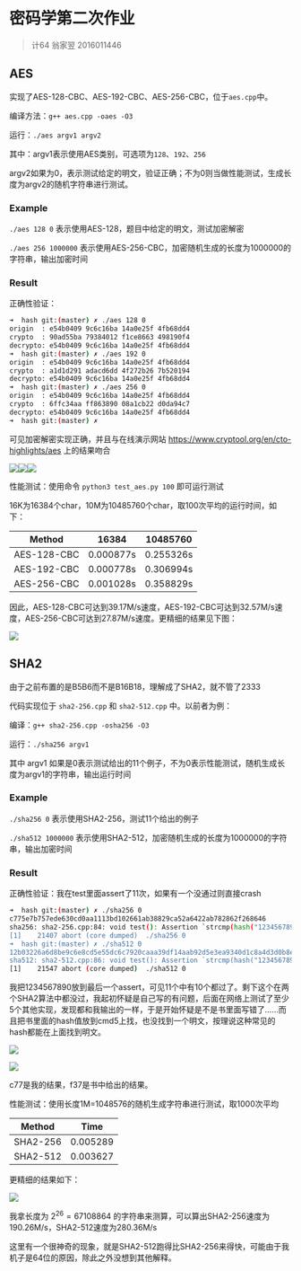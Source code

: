 

# 密码学第二次作业

> 计64 翁家翌 2016011446

## AES

实现了AES-128-CBC、AES-192-CBC、AES-256-CBC，位于`aes.cpp`中。

编译方法：`g++ aes.cpp -oaes -O3`

运行：`./aes argv1 argv2`

其中：argv1表示使用AES类别，可选项为`128`、`192`、`256`

argv2如果为0，表示测试给定的明文，验证正确；不为0则当做性能测试，生成长度为argv2的随机字符串进行测试。

### Example

`./aes 128 0` 表示使用AES-128，题目中给定的明文，测试加密解密

`./aes 256 1000000` 表示使用AES-256-CBC，加密随机生成的长度为1000000的字符串，输出加密时间

### Result

正确性验证：

```bash
➜  hash git:(master) ✗ ./aes 128 0
origin  : e54b0409 9c6c16ba 14a0e25f 4fb68dd4 
crypto  : 90ad55ba 79384012 f1ce8663 498190f4 
decrypto: e54b0409 9c6c16ba 14a0e25f 4fb68dd4 
➜  hash git:(master) ✗ ./aes 192 0
origin  : e54b0409 9c6c16ba 14a0e25f 4fb68dd4 
crypto  : a1d1d291 adacd6dd 4f272b26 7b520194 
decrypto: e54b0409 9c6c16ba 14a0e25f 4fb68dd4 
➜  hash git:(master) ✗ ./aes 256 0
origin  : e54b0409 9c6c16ba 14a0e25f 4fb68dd4 
crypto  : 6ffc34aa ff863890 08a1cb22 d0da94c7 
decrypto: e54b0409 9c6c16ba 14a0e25f 4fb68dd4 
➜  hash git:(master) ✗ 
```

可见加密解密实现正确，并且与在线演示网站 https://www.cryptool.org/en/cto-highlights/aes 上的结果吻合

![](pic/128.png)![](pic/192.png)![](pic/256.png)

性能测试：使用命令 `python3 test_aes.py 100` 即可运行测试

16K为16384个char，10M为10485760个char，取100次平均的运行时间，如下：

| Method      | 16384     | 10485760  |
| ----------- | --------- | --------- |
| AES-128-CBC | 0.000877s | 0.255326s |
| AES-192-CBC | 0.000778s | 0.306994s |
| AES-256-CBC | 0.001028s | 0.358829s |

因此，AES-128-CBC可达到39.17M/s速度，AES-192-CBC可达到32.57M/s速度，AES-256-CBC可达到27.87M/s速度。更精细的结果见下图：

![](AES.png)

## SHA2

由于之前布置的是B5B6而不是B16B18，理解成了SHA2，就不管了2333

代码实现位于 `sha2-256.cpp` 和 `sha2-512.cpp` 中。以前者为例：

编译：`g++ sha2-256.cpp -osha256 -O3`

运行：`./sha256 argv1`

其中 argv1 如果是0表示测试给出的11个例子，不为0表示性能测试，随机生成长度为argv1的字符串，输出运行时间

### Example

`./sha256 0` 表示使用SHA2-256，测试11个给出的例子

`./sha512 1000000` 表示使用SHA2-512，加密随机生成的长度为1000000的字符串，输出加密时间

### Result

正确性验证：我在test里面assert了11次，如果有一个没通过则直接crash

```bash
➜  hash git:(master) ✗ ./sha256 0  
c775e7b757ede630cd0aa1113bd102661ab38829ca52a6422ab782862f268646
sha256: sha2-256.cpp:84: void test(): Assertion `strcmp(hash("1234567890"), "f371bc4a311f2b009eef952dd83ca80e2b60026c8e935592d0f9c308453c813e") == 0' failed.
[1]    21407 abort (core dumped)  ./sha256 0
➜  hash git:(master) ✗ ./sha512 0
12b03226a6d8be9c6e8cd5e55dc6c7920caaa39df14aab92d5e3ea9340d1c8a4d3d0b8e4314f1f6ef131ba4bf1ceb9186ab87c801af0d5c95b1befb8cedae2b9
sha512: sha2-512.cpp:86: void test(): Assertion `strcmp(hash("1234567890"), "72ec1ef1124a45b047e8b7c75a932195135bb61de24ec0d1914042246e0aec3a2354e093d76f3048b456764346900cb130d2a4fd5dd16abb5e30bcb850dee843") == 0' failed.
[1]    21547 abort (core dumped)  ./sha512 0
```

我把1234567890放到最后一个assert，可见11个中有10个都过了。剩下这个在两个SHA2算法中都没过，我起初怀疑是自己写的有问题，后面在网络上测试了至少5个其他实现，发现都和我输出的一样，于是开始怀疑是不是书里面写错了……而且把书里面的hash值放到cmd5上找，也没找到一个明文，按理说这种常见的hash都能在上面找到明文。

![](pic/1.png)

![](pic/2.png)

c77是我的结果，f37是书中给出的结果。

性能测试：使用长度1M=1048576的随机生成字符串进行测试，取1000次平均

| Method   | Time     |
| -------- | -------- |
| SHA2-256 | 0.005289 |
| SHA2-512 | 0.003627 |

更精细的结果如下：

![](SHA.png)

我拿长度为 $2^{26}=67108864$ 的字符串来测算，可以算出SHA2-256速度为190.26M/s，SHA2-512速度为280.36M/s

这里有一个很神奇的现象，就是SHA2-512跑得比SHA2-256来得快，可能由于我机子是64位的原因，除此之外没想到其他解释。

